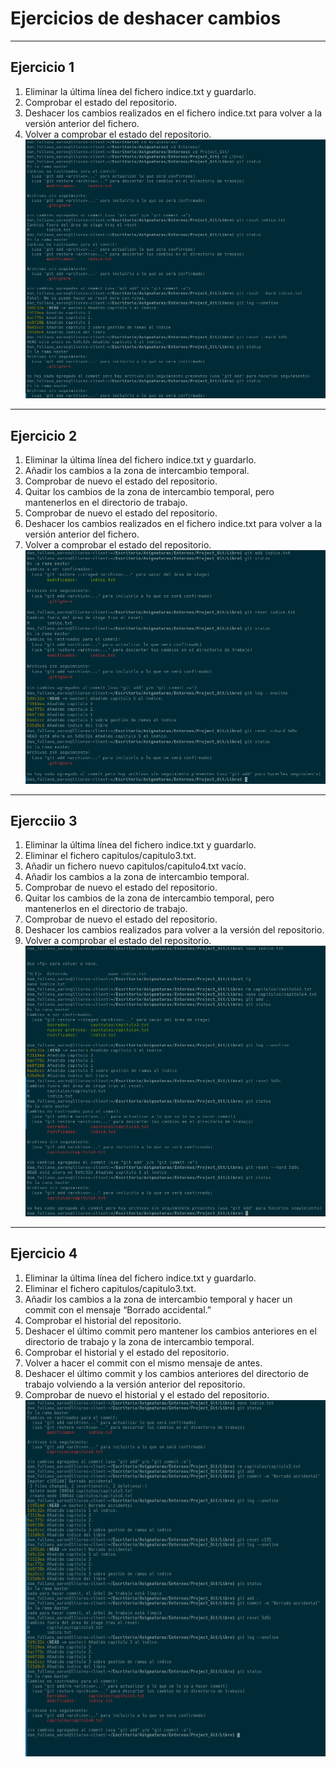 # Ejercicios de deshacer cambios 
---
## Ejercicio 1

1. Eliminar la última línea del fichero indice.txt y guardarlo.
2. Comprobar el estado del repositorio.
3. Deshacer los cambios realizados en el fichero indice.txt para volver a la versión
anterior del fichero.
4. Volver a comprobar el estado del repositorio.
![Img1](./Ejercicio%203%20fotos/ej3(1).png)
---
## Ejercicio 2
1. Eliminar la última línea del fichero indice.txt y guardarlo.
2. Añadir los cambios a la zona de intercambio temporal.
3. Comprobar de nuevo el estado del repositorio.
4. Quitar los cambios de la zona de intercambio temporal, pero mantenerlos en el
directorio de trabajo.
5. Comprobar de nuevo el estado del repositorio.
6. Deshacer los cambios realizados en el fichero indice.txt para volver a la versión
anterior del fichero.
7. Volver a comprobar el estado del repositorio.
![Img1](./Ejercicio%203%20fotos/ej3(2).png)
---

## Ejercciio 3
1. Eliminar la última línea del fichero indice.txt y guardarlo.
2. Eliminar el fichero capitulos/capitulo3.txt.
3. Añadir un fichero nuevo capitulos/capitulo4.txt vacío.
4. Añadir los cambios a la zona de intercambio temporal.
5. Comprobar de nuevo el estado del repositorio.
6. Quitar los cambios de la zona de intercambio temporal, pero mantenerlos en el
directorio de trabajo.
7. Comprobar de nuevo el estado del repositorio.
8. Deshacer los cambios realizados para volver a la versión del repositorio.
9. Volver a comprobar el estado del repositorio.
![Img1](./Ejercicio%203%20fotos/ej3(3).png)
---
## Ejercicio 4
1. Eliminar la última línea del fichero indice.txt y guardarlo.
2. Eliminar el fichero capitulos/capitulo3.txt.
3. Añadir los cambios a la zona de intercambio temporal y hacer un commit con el
mensaje “Borrado accidental.”
4. Comprobar el historial del repositorio.
5. Deshacer el último commit pero mantener los cambios anteriores en el directorio de
trabajo y la zona de intercambio temporal.
6. Comprobar el historial y el estado del repositorio.
7. Volver a hacer el commit con el mismo mensaje de antes.
8. Deshacer el último commit y los cambios anteriores del directorio de trabajo volviendo
a la versión anterior del repositorio.
9. Comprobar de nuevo el historial y el estado del repositorio.
![Img1](./Ejercicio%203%20fotos/ej3(4).png)